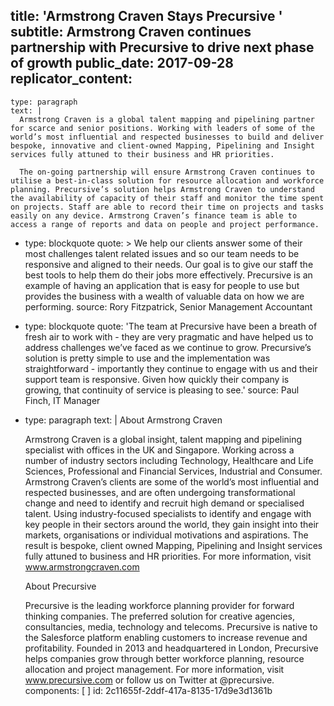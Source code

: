 title: 'Armstrong Craven Stays Precursive '
subtitle: Armstrong Craven continues partnership with Precursive to drive next phase of growth
public_date: 2017-09-28
replicator_content:
  - 
    type: paragraph
    text: |
      Armstrong Craven is a global talent mapping and pipelining partner for scarce and senior positions. Working with leaders of some of the world’s most influential and respected businesses to build and deliver bespoke, innovative and client-owned Mapping, Pipelining and Insight services fully attuned to their business and HR priorities.
      
      The on-going partnership will ensure Armstrong Craven continues to utilise a best-in-class solution for resource allocation and workforce planning. Precursive’s solution helps Armstrong Craven to understand the availability of capacity of their staff and monitor the time spent on projects. Staff are able to record their time on projects and tasks easily on any device. Armstrong Craven’s finance team is able to access a range of reports and data on people and project performance.
  - 
    type: blockquote
    quote: >
      We help our clients answer some of their most challenges talent related issues and so our team needs
      to be responsive and aligned to their needs. Our goal is to give our staff the best tools to help
      them do their jobs more effectively. Precursive is an example of having an application that is easy
      for people to use but provides the business with a wealth of valuable data on how we are performing.
    source: Rory Fitzpatrick, Senior Management Accountant
  - 
    type: blockquote
    quote: 'The team at Precursive have been a breath of fresh air to work with - they are very pragmatic and have helped us to address challenges we’ve faced as we continue to grow. Precursive’s solution is pretty simple to use and the implementation was straightforward - importantly they continue to engage with us and their support team is responsive. Given how quickly their company is growing, that continuity of service is pleasing to see.'
    source: Paul Finch, IT Manager
  - 
    type: paragraph
    text: |
      About Armstrong Craven
      
      Armstrong Craven is a global insight, talent mapping and pipelining specialist with offices in the UK and Singapore. Working across a number of industry sectors including Technology, Healthcare and Life Sciences, Professional and Financial Services, Industrial and Consumer. Armstrong Craven’s clients are some of the world’s most influential and respected businesses, and are often undergoing transformational change and need to identify and recruit high demand or specialised talent. Using industry-focused specialists to identify and engage with key people in their sectors around the world, they gain insight into their markets, organisations or individual motivations and aspirations. The result is bespoke, client owned Mapping, Pipelining and Insight services fully attuned to business and HR priorities. For more information, visit www.armstrongcraven.com
      
      About Precursive
      
      Precursive is the leading workforce planning provider for forward thinking companies. The preferred solution for creative agencies, consultancies, media, technology and telecoms. Precursive is native to the Salesforce platform enabling customers to increase revenue and profitability.
      Founded in 2013 and headquartered in London, Precursive helps companies grow through better workforce planning, resource allocation and project management.
      For more information, visit www.precursive.com or follow us on Twitter at @precursive.
components: [ ]
id: 2c11655f-2ddf-417a-8135-17d9e3d1361b
